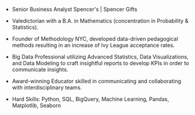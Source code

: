 - Senior Business Analyst Spencer's | Spencer Gifts

- Valedictorian with a B.A. in Mathematics (concentration in Probability & Statistics).

- Founder of Methodology NYC, developed data-driven pedagogical methods resulting in an increase of Ivy League acceptance rates.

- Big Data Professional utilizing Advanced Statistics, Data Visualizations, and Data Modeling to craft insightful reports to develop KPIs in order to communicate insights.

- Award-winning Educator skilled in communicating and collaborating with interdisciplinary teams.

- Hard Skills: Python, SQL, BigQuery, Machine Learning, Pandas, Matplotlib, Seaborn
